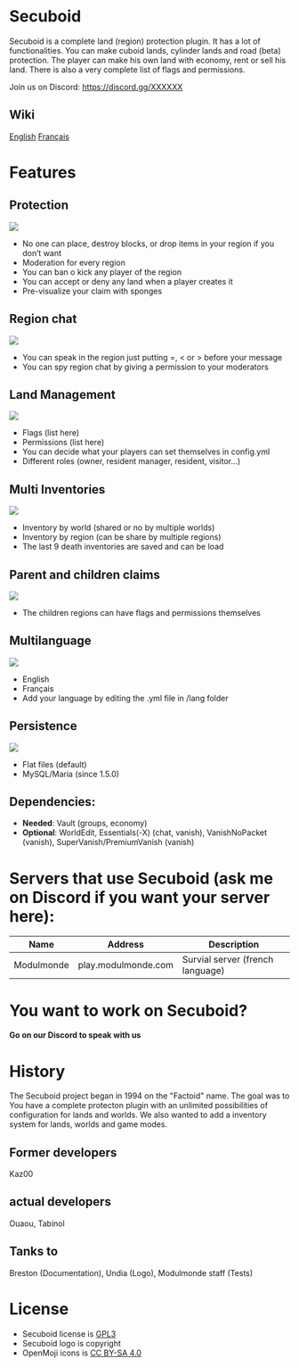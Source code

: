 # Secuboid

Secuboid is a complete land (region) protection plugin. It has a lot of functionalities. You can make cuboid lands, cylinder lands and road (beta) protection. The player can make his own land with economy, rent or sell his land. There is also a very complete list of flags and permissions.

Join us on Discord: https://discord.gg/XXXXXX

## Wiki

[English](https://bitbucket.org/Tabinol/secuboid/wiki/Home)
[Français](https://bitbucket.org/Tabinol/secuboid/wiki/Home_fr)

# Features

## Protection
![](https://tabinol.github.io/secuboid-minecraft-plugin/images/1F512-100x.png)

* No one can place, destroy blocks, or drop items in your region if you don’t want
* Moderation for every region
* You can ban o kick any player of the region
* You can accept or deny any land when a player creates it
* Pre-visualize your claim with sponges

## Region chat
![](https://tabinol.github.io/secuboid-minecraft-plugin/images/E246-100x.png)

* You can speak in the region just putting =, < or > before your message
* You can spy region chat by giving a permission to your moderators

## Land Management
![](https://tabinol.github.io/secuboid-minecraft-plugin/images/1F3E1-100x.png)

* Flags (list here)
* Permissions (list here)
* You can decide what your players can set themselves in config.yml
* Different roles (owner, resident manager, resident, visitor…)

## Multi Inventories
![](https://tabinol.github.io/secuboid-minecraft-plugin/images/E260-100x.png)

* Inventory by world (shared or no by multiple worlds)
* Inventory by region (can be share by multiple regions)
* The last 9 death inventories are saved and can be load

## Parent and children claims
![](https://tabinol.github.io/secuboid-minecraft-plugin/images/1F468-200D-1F467-200D-1F466-100x.png)

* The children regions can have flags and permissions themselves

## Multilanguage
![](https://tabinol.github.io/secuboid-minecraft-plugin/images/E24A-100x.png)

* English
* Français
* Add your language by editing the .yml file in /lang folder

## Persistence
![](https://tabinol.github.io/secuboid-minecraft-plugin/images/1F4BE-100x.png)

* Flat files (default)
* MySQL/Maria (since 1.5.0)

## Dependencies:

* **Needed**: Vault (groups, economy)
* **Optional**: WorldEdit, Essentials(-X) (chat, vanish), VanishNoPacket (vanish), SuperVanish/PremiumVanish (vanish)


# Servers that use Secuboid (ask me on Discord if you want your server here):

Name       | Address             | Description
-----------|---------------------|---------------------------------
Modulmonde | play.modulmonde.com | Survial server (french language)

# You want to work on Secuboid?
**Go on our Discord to speak with us**

# History

The Secuboid project began in 1994 on the "Factoid" name. The goal was to
You have a complete protecton plugin with an unlimited possibilities of configuration for lands and worlds. We also wanted to add a inventory system for lands, worlds and game modes.

## Former developers

Kaz00

## actual developers

Ouaou, Tabinol

## Tanks to

Breston (Documentation), Undia (Logo), Modulmonde staff (Tests)

# License

* Secuboid license is [GPL3](http://fsf.org/)
* Secuboid logo is copyright
* OpenMoji icons is [CC BY-SA 4.0](https://openmoji.org/)